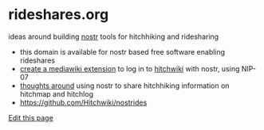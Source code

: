 # rideshares.org

ideas around building [nostr](https://nostr.org/) tools for hitchhiking and ridesharing

* this domain is available for nostr based free software enabling rideshares
* [create a mediawiki extension](https://github.com/Hitchwiki/nostrides/issues/2) to log in to [hitchwiki](https://hitchwiki.org/) with nostr, using NIP-07
* [thoughts around](https://github.com/Hitchwiki/nostrides/issues/1) using nostr to share hitchhiking information on hitchmap and hitchlog
* https://github.com/Hitchwiki/nostrides



[Edit this page](https://github.com/Hitchwiki/nostrides/edit/main/README.md)
